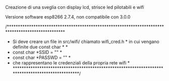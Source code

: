 Creazione di una sveglia con display lcd, strisce led pilotabili e wifi

Versione software esp8266 2.7.4, non compatibile con 3.0.0

/************************************************************************************************** 
* Si deve creare un file in src/wifi/ chiamato wifi_cred.h                                        *
in cui vengano definite due const char *                                                          *
* const char *SSID = "<SSID>"                                                                     *
* const char *PASSWD = "<PASSWD>"                                                                 *
* che rappresentano le credenziali della propria rete wifi                                        *
**************************************************************************************************/
